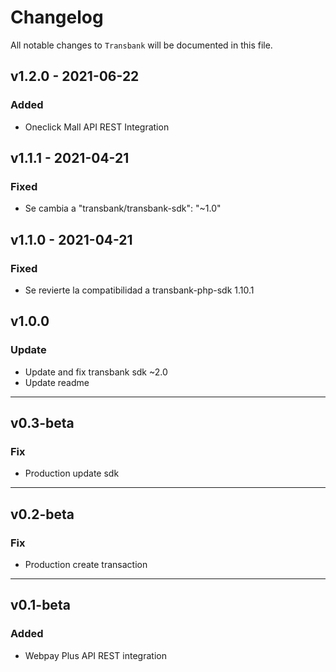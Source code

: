 # Changelog

All notable changes to `Transbank` will be documented in this file.

## v1.2.0 - 2021-06-22
### Added
- Oneclick Mall API REST Integration

## v1.1.1 - 2021-04-21
### Fixed
- Se cambia a "transbank/transbank-sdk": "~1.0"

## v1.1.0 - 2021-04-21
### Fixed
- Se revierte la compatibilidad a transbank-php-sdk 1.10.1

## v1.0.0
### Update
- Update and fix transbank sdk ~2.0
- Update readme
------

## v0.3-beta
### Fix
-  Production update sdk
------
## v0.2-beta
### Fix
-  Production create transaction
------
## v0.1-beta
### Added
-  Webpay Plus API REST integration


